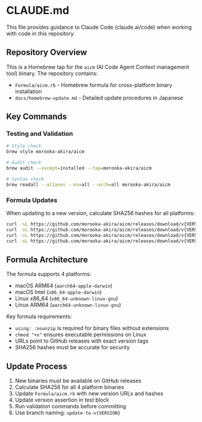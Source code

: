 # CLAUDE.md

This file provides guidance to Claude Code (claude.ai/code) when working with code in this repository.

## Repository Overview

This is a Homebrew tap for the `aicm` (AI Code Agent Context management tool) binary. The repository contains:

- `Formula/aicm.rb` - Homebrew formula for cross-platform binary installation
- `docs/homebrew-update.md` - Detailed update procedures in Japanese

## Key Commands

### Testing and Validation
```bash
# Style check
brew style morooka-akira/aicm

# Audit check  
brew audit --except=installed --tap=morooka-akira/aicm

# Syntax check
brew readall --aliases --os=all --arch=all morooka-akira/aicm
```

### Formula Updates
When updating to a new version, calculate SHA256 hashes for all platforms:
```bash
curl -sL https://github.com/morooka-akira/aicm/releases/download/v{VERSION}/aicm-aarch64-apple-darwin | shasum -a 256
curl -sL https://github.com/morooka-akira/aicm/releases/download/v{VERSION}/aicm-x86_64-apple-darwin | shasum -a 256
curl -sL https://github.com/morooka-akira/aicm/releases/download/v{VERSION}/aicm-x86_64-unknown-linux-gnu | shasum -a 256
curl -sL https://github.com/morooka-akira/aicm/releases/download/v{VERSION}/aicm-aarch64-unknown-linux-gnu | shasum -a 256
```

## Formula Architecture

The formula supports 4 platforms:
- macOS ARM64 (`aarch64-apple-darwin`)
- macOS Intel (`x86_64-apple-darwin`) 
- Linux x86_64 (`x86_64-unknown-linux-gnu`)
- Linux ARM64 (`aarch64-unknown-linux-gnu`)

Key formula requirements:
- `using: :nounzip` is required for binary files without extensions
- `chmod "+x"` ensures executable permissions on Linux
- URLs point to GitHub releases with exact version tags
- SHA256 hashes must be accurate for security

## Update Process

1. New binaries must be available on GitHub releases
2. Calculate SHA256 for all 4 platform binaries
3. Update `Formula/aicm.rb` with new version URLs and hashes
4. Update version assertion in test block
5. Run validation commands before committing
6. Use branch naming: `update-to-v{VERSION}`

